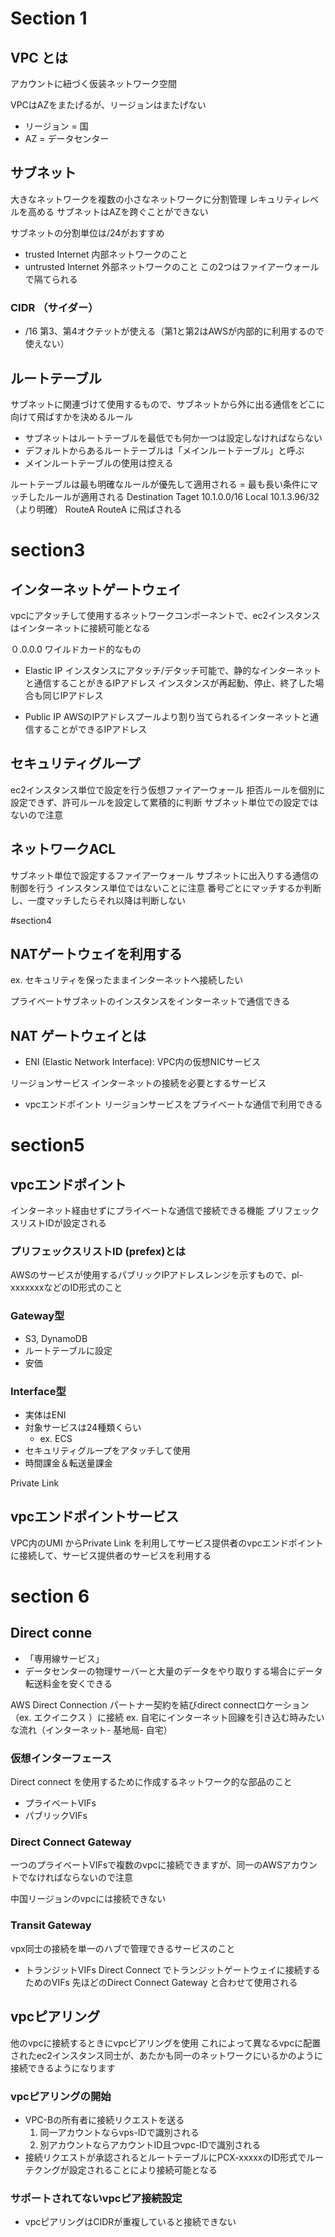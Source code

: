 # Section 1
## VPC とは
アカウントに紐づく仮装ネットワーク空間

VPCはAZをまたげるが、リージョンはまたげない
- リージョン = 国
- AZ = データセンター


## サブネット
大きなネットワークを複数の小さなネットワークに分割管理
レキュリティレベルを高める
サブネットはAZを跨ぐことができない

サブネットの分割単位は/24がおすすめ

- trusted Internet 内部ネットワークのこと
- untrusted	 Internet 外部ネットワークのこと
この2つはファイアーウォールで隔てられる

### CIDR （サイダー）
- /16 第3、第4オクテットが使える（第1と第2はAWSが内部的に利用するので使えない）

## ルートテーブル
サブネットに関連づけて使用するもので、サブネットから外に出る通信をどこに向けて飛ばすかを決めるルール

- サブネットはルートテーブルを最低でも何か一つは設定しなければならない
- デフォルトからあるルートテーブルは「メインルートテーブル」と呼ぶ
- メインルートテーブルの使用は控える

ルートテーブルは最も明確なルールが優先して適用される
=  最も長い条件にマッチしたルールが適用される
Destination	Taget
10.1.0.0/16	Local
10.1.3.96/32（より明確）	RouteA
RouteA に飛ばされる

# section3

## インターネットゲートウェイ
vpcにアタッチして使用するネットワークコンポーネントで、ec2インスタンスはインターネットに接続可能となる

０.0.0.0 ワイルドカード的なもの

- Elastic IP
インスタンスにアタッチ/デタッチ可能で、静的なインターネットと通信することがきるIPアドレス
インスタンスが再起動、停止、終了した場合も同じIPアドレス

- Public IP
AWSのIPアドレスプールより割り当てられるインターネットと通信することができるIPアドレス

## セキュリティグループ
ec2インスタンス単位で設定を行う仮想ファイアーウォール
拒否ルールを個別に設定できず、許可ルールを設定して累積的に判断
サブネット単位での設定ではないので注意

## ネットワークACL
サブネット単位で設定するファイアーウォール
サブネットに出入りする通信の制御を行う
インスタンス単位ではないことに注意
番号ごとにマッチするか判断し、一度マッチしたらそれ以降は判断しない

#section4

## NATゲートウェイを利用する
ex. セキュリティを保ったままインターネットへ接続したい

プライベートサブネットのインスタンスをインターネットで通信できる

## NAT ゲートウェイとは
- ENI (Elastic Network Interface): VPC内の仮想NICサービス

リージョンサービス
インターネットの接続を必要とするサービス

- vpcエンドポイント
リージョンサービスをプライベートな通信で利用できる

# section5 
## vpcエンドポイント
インターネット経由せずにプライベートな通信で接続できる機能
プリフェックスリストIDが設定される

### プリフェックスリストID (prefex)とは
AWSのサービスが使用するパブリックIPアドレスレンジを示すもので、pl-xxxxxxxなどのID形式のこと

### Gateway型
- S3, DynamoDB
- ルートテーブルに設定
- 安価

### Interface型
- 実体はENI
- 対象サービスは24種類くらい
    - ex. ECS
- セキュリティグループをアタッチして使用
- 時間課金＆転送量課金

Private Link

## vpcエンドポイントサービス
VPC内のUMI からPrivate Link を利用してサービス提供者のvpcエンドポイントに接続して、サービス提供者のサービスを利用する

# section 6
## Direct conne
- 「専用線サービス」
- データセンターの物理サーバーと大量のデータをやり取りする場合にデータ転送料金を安くできる

AWS Direct Connection パートナー契約を結びdirect connectロケーション（ex. エクイニクス
）に接続 
ex. 自宅にインターネット回線を引き込む時みたいな流れ（インターネット- 基地局- 自宅）

### 仮想インターフェース
Direct connect を使用するために作成するネットワーク的な部品のこと

- プライベートVIFs
- パブリックVIFs

### Direct Connect Gateway
一つのプライベートVIFsで複数のvpcに接続できますが、同一のAWSアカウントでなければならないので注意

中国リージョンのvpcには接続できない

### Transit Gateway
vpx同士の接続を単一のハブで管理できるサービスのこと

- トランジットVIFs
Direct Connect でトランジットゲートウェイに接続するためのVIFs
先ほどのDirect Connect Gateway と合わせて使用される

## vpcピアリング
他のvpcに接続するときにvpcピアリングを使用
これによって異なるvpcに配置されたec2インスタンス同士が、あたかも同一のネットワークにいるかのように接続できるようになります

### vpcピアリングの開始
- VPC-Bの所有者に接続リクエストを送る
    1. 同一アカウントならvps-IDで識別される
    2. 別アカウントならアカウントID且つvpc-IDで識別される
- 接続リクエストが承認されるとルートテーブルにPCX-xxxxxのID形式でルーテクングが設定されることにより接続可能となる

### サポートされてないvpcピア接続設定
- vpcピアリングはCIDRが重複していると接続できない




